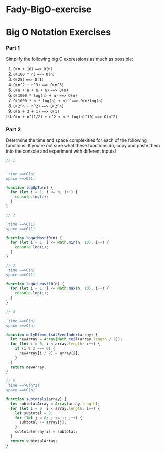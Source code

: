 # Fady-BigO-exercise

# Big O Notation Exercises

### Part 1

Simplify the following big O expressions as much as possible:

1. `O(n + 10)` `==> O(n)`
2. `O(100 * n)` `==> O(n)`
3. `O(25)` `==> O(1)`
4. `O(n^2 + n^3)` `==> O(n^3)`
5. `O(n + n + n + n)` `==> O(n)`
6. `O(1000 * log(n) + n)` `==> O(n)`
7. `O(1000 * n * log(n) + n)``==> O(n*log(n)`
8. `O(2^n + n^2)` `==> O(2^n)`
9. `O(5 + 3 + 1)` `==> O(1)`
10. `O(n + n^(1/2) + n^2 + n * log(n)^10)` `==> O(n^2)`

### Part 2

Determine the time and space complexities for each of the following functions. If you're not sure what these functions do, copy and paste them into the console and experiment with different inputs!

```js
// 1.


`time ==>O(n)
space ==>O(1)`

function logUpTo(n) {
  for (let i = 1; i <= n; i++) {
    console.log(i);
  }
}

// 2.

`time ==>O(1)
space ==>O(1)`

function logAtMost10(n) {
  for (let i = 1; i <= Math.min(n, 10); i++) {
    console.log(i);
  }
}

// 3.
`time ==>O(n)
space ==>O(1)`

function logAtLeast10(n) {
  for (let i = 1; i <= Math.max(n, 10); i++) {
    console.log(i);
  }
}

// 4.

`time ==>O(n)
space ==>O(n)`

function onlyElementsAtEvenIndex(array) {
  let newArray = Array(Math.ceil(array.length / 2));
  for (let i = 0; i < array.length; i++) {
    if (i % 2 === 0) {
      newArray[i / 2] = array[i];
    }
  }
  return newArray;
}

// 5.
`time ==>O(n^2)
space ==>O(n)`

function subtotals(array) {
  let subtotalArray = Array(array.length);
  for (let i = 0; i < array.length; i++) {
    let subtotal = 0;
    for (let j = 0; j <= i; j++) {
      subtotal += array[j];
    }
    subtotalArray[i] = subtotal;
  }
  return subtotalArray;
}
```
